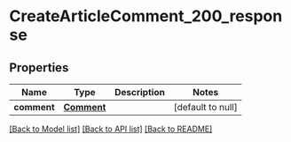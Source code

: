 # CreateArticleComment_200_response
## Properties

| Name | Type | Description | Notes |
|------------ | ------------- | ------------- | -------------|
| **comment** | [**Comment**](Comment.md) |  | [default to null] |

[[Back to Model list]](../README.md#documentation-for-models) [[Back to API list]](../README.md#documentation-for-api-endpoints) [[Back to README]](../README.md)

